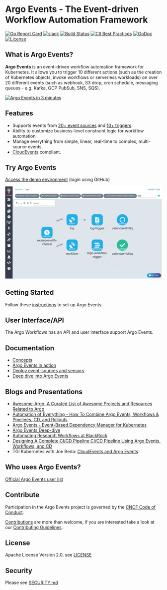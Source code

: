 # Argo Events - The Event-driven Workflow Automation Framework

[![Go Report Card](https://goreportcard.com/badge/github.com/argoproj/argo-events)](https://goreportcard.com/report/github.com/argoproj/argo-events)
[![slack](https://img.shields.io/badge/slack-argoproj-brightgreen.svg?logo=slack)](https://argoproj.github.io/community/join-slack)
[![Build Status](https://travis-ci.org/argoproj/argo-events.svg?branch=master)](https://travis-ci.org/argoproj/argo-events)
[![CII Best Practices](https://bestpractices.coreinfrastructure.org/projects/3832/badge)](https://bestpractices.coreinfrastructure.org/projects/3832)
[![GoDoc](https://godoc.org/github.com/argoproj/argo-events?status.svg)](https://godoc.org/github.com/argoproj/argo-events/pkg/apis)
[![License](https://img.shields.io/badge/License-Apache%202.0-blue.svg)](LICENSE)

## What is Argo Events?

**Argo Events** is an event-driven workflow automation framework for Kubernetes. It allows you to trigger 10 different
actions (such as the creation of Kubernetes objects, invoke workflows or serverless workloads) on over 20 different
events (such as webhook, S3 drop, cron schedule, messaging queues - e.g. Kafka, GCP PubSub, SNS, SQS).

[![Argo Events in 3 minutes](https://img.youtube.com/vi/Aqi1zyTpM44/0.jpg)](https://youtu.be/Aqi1zyTpM44)

## Features

* Supports events from [20+ event sources](https://argoproj.github.io/argo-events/concepts/event_source/)
  and [10+ triggers](https://argoproj.github.io/argo-events/concepts/trigger/).
* Ability to customize business-level constraint logic for workflow automation.
* Manage everything from simple, linear, real-time to complex, multi-source events.
* [CloudEvents](https://cloudevents.io/) compliant.

## Try Argo Events

[Access the demo environment](https://workflows.apps.argoproj.io/event-flow/argo?showWorkflows=true) (login using
GitHub)

![Screenshot](docs/assets/screenshot.png)

## Getting Started

Follow these [instructions](https://argoproj.github.io/argo-events/installation/) to set up Argo Events.

## User Interface/API

The Argo Workflows has an API and user interface support Argo Events.

## Documentation

- [Concepts](https://argoproj.github.io/argo-events/concepts/architecture/)
- [Argo Events in action](https://argoproj.github.io/argo-events/quick_start/)
- [Deploy event-sources and sensors](https://argoproj.github.io/argo-events/eventsources/setup/webhook/)
- [Deep dive into Argo Events](https://argoproj.github.io/argo-events/tutorials/01-introduction/)

## Blogs and Presentations

* [Awesome-Argo: A Curated List of Awesome Projects and Resources Related to Argo](https://github.com/terrytangyuan/awesome-argo)
* [Automation of Everything - How To Combine Argo Events, Workflows & Pipelines, CD, and Rollouts](https://youtu.be/XNXJtxkUKeY)
* [Argo Events - Event-Based Dependency Manager for Kubernetes](https://youtu.be/sUPkGChvD54)
* [Argo Events Deep-dive](https://youtu.be/U4tCYcCK20w)
* [Automating Research Workflows at BlackRock](https://www.youtube.com/watch?v=ZK510prml8o)
* [Designing A Complete CI/CD Pipeline CI/CD Pipeline Using Argo Events, Workflows, and CD](https://www.slideshare.net/JulianMazzitelli/designing-a-complete-ci-cd-pipeline-using-argo-events-workflow-and-cd-products-228452500)
* TGI Kubernetes with Joe
  Beda: [CloudEvents and Argo Events](https://www.youtube.com/watch?v=LQbBgQnUs_k&list=PL7bmigfV0EqQzxcNpmcdTJ9eFRPBe-iZa&index=2&t=0s)

## Who uses Argo Events?

[Official Argo Events user list](USERS.md)

## Contribute

Participation in the Argo Events project is governed by
the [CNCF Code of Conduct](https://github.com/cncf/foundation/blob/master/code-of-conduct.md).

[Contributions](https://github.com/codefresh-io/argo-events/issues) are more than welcome, if you are interested take a look
at our [Contributing Guidelines](./CONTRIBUTING.md).

## License 

Apache License Version 2.0, see [LICENSE](./LICENSE)

## Security

Please see [SECURITY.md](https://github.com/argoproj/argo-events/blob/master/SECURITY.md)